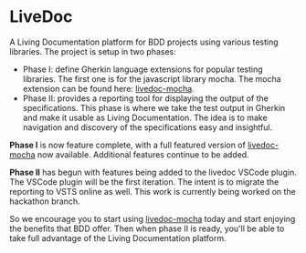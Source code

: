 # LiveDoc

A Living Documentation platform for BDD projects using various testing libraries. The project is setup in two phases:

* Phase I: define Gherkin language extensions for popular testing libraries. The first one is for the javascript library mocha. The mocha extension can be found here: [livedoc-mocha](packages/livedoc-mocha#readme).
* Phase II: provides a reporting tool for displaying the output of the specifications. This phase is where we take the test output in Gherkin and make it usable as Living Documentation. The idea is to make navigation and discovery of the specifications easy and insightful.

__Phase I__ is now feature complete, with a full featured version of [livedoc-mocha](packages/livedoc-mocha#readme) now available. Additional features continue to be added. 

__Phase II__ has begun with features being added to the livedoc VSCode plugin. The VSCode plugin will be the first iteration. The intent is to migrate the reporting to VSTS online as well. This work is currently being worked on the hackathon branch.

So we encourage you to start using [livedoc-mocha](packages/livedoc-mocha#readme) today and start enjoying the benefits that BDD offer. Then when phase II is ready, you'll be able to take full advantage of the Living Documentation platform.
